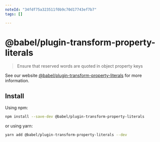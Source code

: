 ```yaml
---
noteId: "34fdf75a323511f0b9c70d17743ef7b7"
tags: []

---
```


# @babel/plugin-transform-property-literals

> Ensure that reserved words are quoted in object property keys

See our website [@babel/plugin-transform-property-literals](https://babeljs.io/docs/babel-plugin-transform-property-literals) for more information.

## Install

Using npm:

```sh
npm install --save-dev @babel/plugin-transform-property-literals
```

or using yarn:

```sh
yarn add @babel/plugin-transform-property-literals --dev
```
